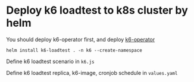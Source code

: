# Deploy k6 loadtest to k8s cluster by helm

You should deploy k6-operator first, and deploy [k6-operator](https://github.com/joeunlog/k6-operator)

```
helm install k6-loadtest . -n k6 --create-namespace
```

Define k6 loadtest scenario in `k6.js`

Define k6 loadtest replica, k6-image, cronjob schedule in `values.yaml`